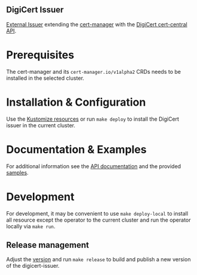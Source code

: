 DigiCert Issuer
---------------

[External Issuer](https://cert-manager.io/docs/configuration/external) extending the [cert-manager](https://cert-manager.io) with the [DigiCert cert-central API](https://dev.digicert.com/services-api/orders/).

# Prerequisites

The cert-manager and its `cert-manager.io/v1alpha2` CRDs needs to be installed in the selected cluster.

# Installation & Configuration

Use the [Kustomize resources](config) or run `make deploy` to install the DigiCert issuer in the current cluster.

# Documentation & Examples

For additional information see the [API documentation](docs/apidocs/api.md) and the provided [samples](config/samples).

# Development

For development, it may be convenient to use `make deploy-local` to install all resource except the operator to the current cluster and run the operator locally via `make run`.

## Release management

Adjust the [version](VERSION) and run `make release` to build and publish a new version of the digicert-issuer.
